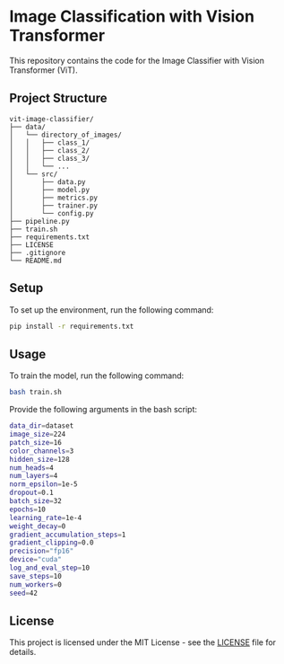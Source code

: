 # Image Classification with Vision Transformer
This repository contains the code for the Image Classifier with Vision Transformer (ViT).

## Project Structure
```
vit-image-classifier/
├── data/
│   └── directory_of_images/
│   │   ├── class_1/
│   │   ├── class_2/
│   │   ├── class_3/
│   │   └── ...
│   └── src/
│       ├── data.py
│       ├── model.py
│       ├── metrics.py
│       ├── trainer.py
│       └── config.py
├── pipeline.py
├── train.sh
├── requirements.txt
├── LICENSE
├── .gitignore
└── README.md
```    

## Setup
To set up the environment, run the following command:

```bash
pip install -r requirements.txt
```

## Usage
To train the model, run the following command:

```bash
bash train.sh
```
Provide the following arguments in the bash script:
```bash
data_dir=dataset
image_size=224
patch_size=16
color_channels=3
hidden_size=128
num_heads=4
num_layers=4
norm_epsilon=1e-5
dropout=0.1
batch_size=32
epochs=10
learning_rate=1e-4
weight_decay=0
gradient_accumulation_steps=1
gradient_clipping=0.0
precision="fp16"
device="cuda"
log_and_eval_step=10
save_steps=10
num_workers=0
seed=42
```

## License
This project is licensed under the MIT License - see the [LICENSE](LICENSE) file for details.